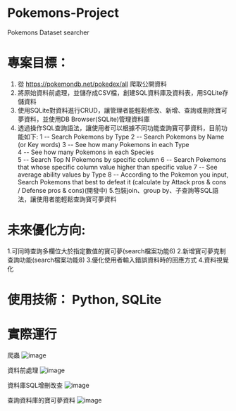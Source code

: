 # Pokemons-Project
Pokemons Dataset searcher

# 專案目標： 
1. 從 https://pokemondb.net/pokedex/all 爬取公開資料
2. 將原始資料前處理，並儲存成CSV檔，創建SQL資料庫及資料表，用SQLite存儲資料
3. 使用SQLite對資料進行CRUD，讓管理者能輕鬆修改、新增、查詢或刪除寶可夢資料，並使用DB Browser(SQLite)管理資料庫
4. 透過操作SQL查詢語法，讓使用者可以根據不同功能查詢寶可夢資料，目前功能如下:
    1 -- Search Pokemons by Type
    2 -- Search Pokemons by Name (or Key words)
    3 -- See how many Pokemons in each Type  
    4 -- See how many Pokemons in each Species  
    5 -- Search Top N Pokemons by specific column
    6 -- Search Pokemons that whose specific column value higher than specific value
    7 -- See average ability values by Type
    8 -- According to the Pokemon you input, Search Pokemons that best to defeat it (calculate by Attack pros & cons / Defense pros & cons)(開發中)
5.包裝join、group by、子查詢等SQL語法，讓使用者能輕鬆查詢寶可夢資料

# 未來優化方向:
1.可同時查詢多欄位大於指定數值的寶可夢(search檔案功能6)
2.新增寶可夢克制查詢功能(search檔案功能8)
3.優化使用者輸入錯誤資料時的回應方式
4.資料視覺化

# 使用技術： Python, SQLite

# 實際運行

爬蟲
![image](https://user-images.githubusercontent.com/103302287/167241001-32b05dde-e490-41a9-9234-e94a16bc515c.png)

資料前處理
![image](https://user-images.githubusercontent.com/103302287/167240978-0b10b246-98c9-4eb3-b64c-2e7ec3db232e.png)

資料庫SQL增刪改查
![image](https://user-images.githubusercontent.com/103302287/167241738-c9ba7f02-5f9f-4bae-b961-17f9099004b3.png)

查詢資料庫的寶可夢資料
![image](https://user-images.githubusercontent.com/103302287/167242580-7a4ce4d2-525b-4bc3-8c95-14478c618409.png)




